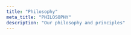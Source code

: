 ```yaml
---
title: "Philosophy"
meta_title: "PHILOSOPHY"
description: "Our philosophy and principles"
---
```


<!-- Paste the founder's transcript about the philosophy here --> 